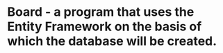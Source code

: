 # Board - a program that uses the Entity Framework on the basis of which the database will be created.
